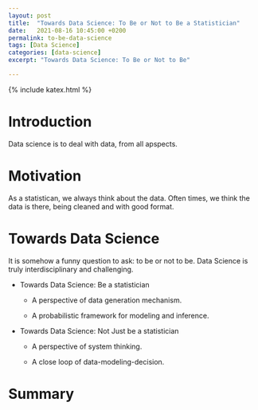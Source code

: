 ```yaml
---
layout: post
title:  "Towards Data Science: To Be or Not to Be a Statistician"
date:   2021-08-16 10:45:00 +0200
permalink: to-be-data-science
tags: [Data Science]
categories: [data-science]
excerpt: "Towards Data Science: To Be or Not to Be"

---
```

{% include katex.html %}

# Introduction
Data science is to deal with data, from all apspects. 

# Motivation
As a statistican, we always think about the data. Often times, we think the data is there, being cleaned and with good format.

# Towards Data Science

It is somehow a funny question to ask: to be or not to be. Data Science is truly interdisciplinary and challenging.
- Towards Data Science: Be a statistician

    + A perspective of data generation mechanism.
  
    + A probabilistic framework for modeling and inference.
- Towards Data Science: Not Just be a statistician

     + A perspective of system thinking.

     + A close loop of data-modeling-decision.

# Summary
